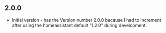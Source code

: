 <!-- https://developers.home-assistant.io/docs/add-ons/presentation#keeping-a-changelog -->

## 2.0.0

- Initial version - has the Version number 2.0.0 because I had to increment after using the homeassistant default "1.2.0" during development.